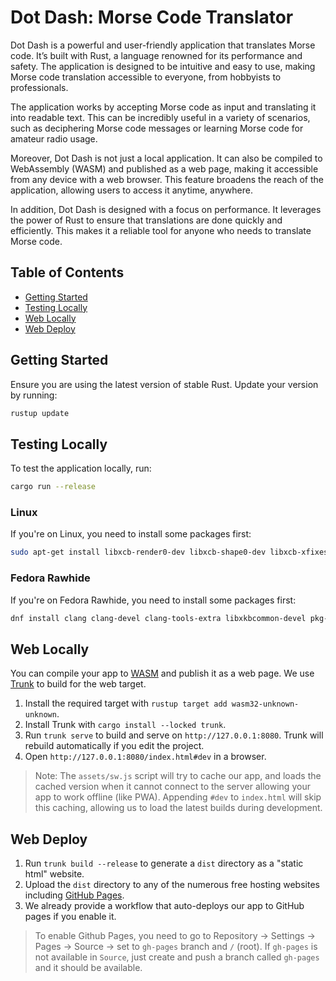 # Dot Dash: Morse Code Translator

Dot Dash is a powerful and user-friendly application that translates Morse code.
It’s built with Rust, a language renowned for its performance and safety. The
application is designed to be intuitive and easy to use, making Morse code
translation accessible to everyone, from hobbyists to professionals.

The application works by accepting Morse code as input and translating it into
readable text. This can be incredibly useful in a variety of scenarios, such as
deciphering Morse code messages or learning Morse code for amateur radio usage.

Moreover, Dot Dash is not just a local application. It can also be compiled to
WebAssembly (WASM) and published as a web page, making it accessible from any
device with a web browser. This feature broadens the reach of the application,
allowing users to access it anytime, anywhere.

In addition, Dot Dash is designed with a focus on performance. It leverages the
power of Rust to ensure that translations are done quickly and efficiently. This
makes it a reliable tool for anyone who needs to translate Morse code.

## Table of Contents

- [Getting Started](#getting-started)
- [Testing Locally](#testing-locally)
- [Web Locally](#web-locally)
- [Web Deploy](#web-deploy)

## Getting Started

Ensure you are using the latest version of stable Rust. Update your version by
running:

```bash
rustup update
```

## Testing Locally

To test the application locally, run:

```bash
cargo run --release
```

### Linux

If you're on Linux, you need to install some packages first:

```bash
sudo apt-get install libxcb-render0-dev libxcb-shape0-dev libxcb-xfixes0-dev libxkbcommon-dev libssl-dev
```

### Fedora Rawhide

If you're on Fedora Rawhide, you need to install some packages first:

```bash
dnf install clang clang-devel clang-tools-extra libxkbcommon-devel pkg-config openssl-devel libxcb-devel gtk3-devel atk fontconfig-devel
```

## Web Locally

You can compile your app to [WASM](https://en.wikipedia.org/wiki/WebAssembly)
and publish it as a web page. We use [Trunk](https://trunkrs.dev/) to build for
the web target.

1. Install the required target with `rustup target add wasm32-unknown-unknown`.
2. Install Trunk with `cargo install --locked trunk`.
3. Run `trunk serve` to build and serve on `http://127.0.0.1:8080`. Trunk will
   rebuild automatically if you edit the project.
4. Open `http://127.0.0.1:8080/index.html#dev` in a browser.

> Note: The `assets/sw.js` script will try to cache our app, and loads the
> cached version when it cannot connect to the server allowing your app to work
> offline (like PWA). Appending `#dev` to `index.html` will skip this caching,
> allowing us to load the latest builds during development.

## Web Deploy

1. Run `trunk build --release` to generate a `dist` directory as a "static html"
   website.
2. Upload the `dist` directory to any of the numerous free hosting websites
   including
   [GitHub Pages](https://docs.github.com/en/free-pro-team@latest/github/working-with-github-pages/configuring-a-publishing-source-for-your-github-pages-site).
3. We already provide a workflow that auto-deploys our app to GitHub pages if
   you enable it.

> To enable Github Pages, you need to go to Repository -> Settings -> Pages ->
> Source -> set to `gh-pages` branch and `/` (root). If `gh-pages` is not
> available in `Source`, just create and push a branch called `gh-pages` and it
> should be available.
